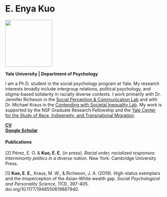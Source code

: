 <h1>E. Enya Kuo</h1>
<img src="https://scholar.googleusercontent.com/citations?view_op=medium_photo&user=whztlp8AAAAJ&citpid=2" width="150">

<p><b>Yale University | Department of Psychology</b></p>

<p>I am a Ph.D. student in the social psychology program at Yale. My research interests broadly include intergroup relations, political psychology, and stigma-based solidarity in racially diverse contexts. I work primarily with Dr. Jennifer Richeson in the <a href="https://spcl.yale.edu/">Social Perception & Communication Lab</a> and with Dr. Michael Kraus in the <a href="https://www.csinequality.com/">Contending with Societal Inequality Lab</a>. My work is supported by the NSF Graduate Research Fellowship and the <a href="https://ritm.yale.edu/">Yale Center for the Study of Race, Indigeneity, and Transnational Migration</a>.</p> 

<b><a href="https://www.dropbox.com/s/1itgycpatonqcm5/EKuo_CV.pdf?dl=0">CV</a></b>
<br>
<b><a href="https://scholar.google.com/citations?user=whztlp8AAAAJ&hl=en&oi=ao">Google Scholar</a></b>

<h4>Publications</h4>
<p>[2] Pérez, E. O. & <b>Kuo, E. E.</b> (in press). <em>Racial order, racialized responses: Interminority politics in a diverse nation</em>. New York: Cambridge University Press.</p>
<p>[1] <b>Kuo, E. E.</b>, Kraus, M. W., & Richeson, J. A. (2019). High-status exemplars and the misperception of the Asian-White wealth gap. <em>Social Psychological and Personality Science</em>, 11(3), 397-405. doi.org/10.1177/1948550619867940.</p>
